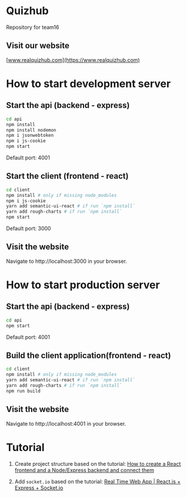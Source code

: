# Quizhub
Repository for team16

## Visit our website

[www.realquizhub.com](https://www.realquizhub.com)


# How to start development server

## Start the api (backend - express)
```bash
cd api
npm install
npm install nodemon
npm i jsonwebtoken
npm i js-cookie
npm start
```

Default port: 4001

## Start the client (frontend - react)
```bash
cd client
npm install # only if missing node_modules
npm i js-cookie
yarn add semantic-ui-react # if run `npm install`
yarn add rough-charts # if run `npm install`
npm start
```
Default port: 3000

## Visit the website

Navigate to http://localhost:3000 in your browser.



# How to start production server

## Start the api (backend - express)
```bash
cd api
npm start
```

Default port: 4001

## Build the client application(frontend - react)
```bash
cd client
npm install # only if missing node_modules
yarn add semantic-ui-react # if run `npm install`
yarn add rough-charts # if run `npm install`
npm run build
```

## Visit the website

Navigate to http://localhost:4001 in your browser.


# Tutorial

1. Create project structure based on the tutorial: [How to create a React frontend and a Node/Express backend and connect them](https://www.freecodecamp.org/news/create-a-react-frontend-a-node-express-backend-and-connect-them-together-c5798926047c/)

2. Add `socket.io` based on the tutorial: [Real Time Web App | React.js + Express + Socket.io](https://codeburst.io/isomorphic-web-app-react-js-express-socket-io-e2f03a469cd3)

